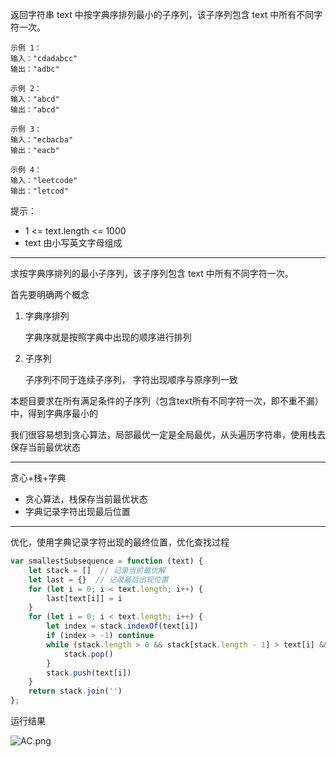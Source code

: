 返回字符串 text 中按字典序排列最小的子序列，该子序列包含 text 中所有不同字符一次。

```case
示例 1：
输入："cdadabcc"
输出："adbc"

示例 2：
输入："abcd"
输出："abcd"

示例 3：
输入："ecbacba"
输出："eacb"

示例 4：
输入："leetcode"
输出："letcod"
```

提示：

- 1 <= text.length <= 1000
- text 由小写英文字母组成

---

求按字典序排列的最小子序列，该子序列包含 text 中所有不同字符一次。

首先要明确两个概念

1. 字典序排列

    字典序就是按照字典中出现的顺序进行排列

2. 子序列

    子序列不同于连续子序列，
    字符出现顺序与原序列一致

本题目要求在所有满足条件的子序列（包含text所有不同字符一次，即不重不漏）中，得到字典序最小的

我们很容易想到贪心算法，局部最优一定是全局最优，从头遍历字符串，使用栈去保存当前最优状态

---

贪心+栈+字典

- 贪心算法，栈保存当前最优状态
- 字典记录字符出现最后位置

---

优化，使用字典记录字符出现的最终位置，优化查找过程

```javascript
var smallestSubsequence = function (text) {
    let stack = []  // 记录当前最优解
    let last = {}  // 记录最后出现位置
    for (let i = 0; i < text.length; i++) {
        last[text[i]] = i
    }
    for (let i = 0; i < text.length; i++) {
        let index = stack.indexOf(text[i])
        if (index > -1) continue
        while (stack.length > 0 && stack[stack.length - 1] > text[i] && last[stack[stack.length - 1] ] > i) {
            stack.pop()
        }
        stack.push(text[i])
    }
    return stack.join('')
};
```

运行结果

![AC.png](https://pic.leetcode-cn.com/f307c6c1e8c8a74dc56f8323edea35e0d0343ddb231a2b3456349d0f8bf2b7f4-%E5%B1%8F%E5%B9%95%E5%BF%AB%E7%85%A7%202019-10-03%2011.11.33.png)
